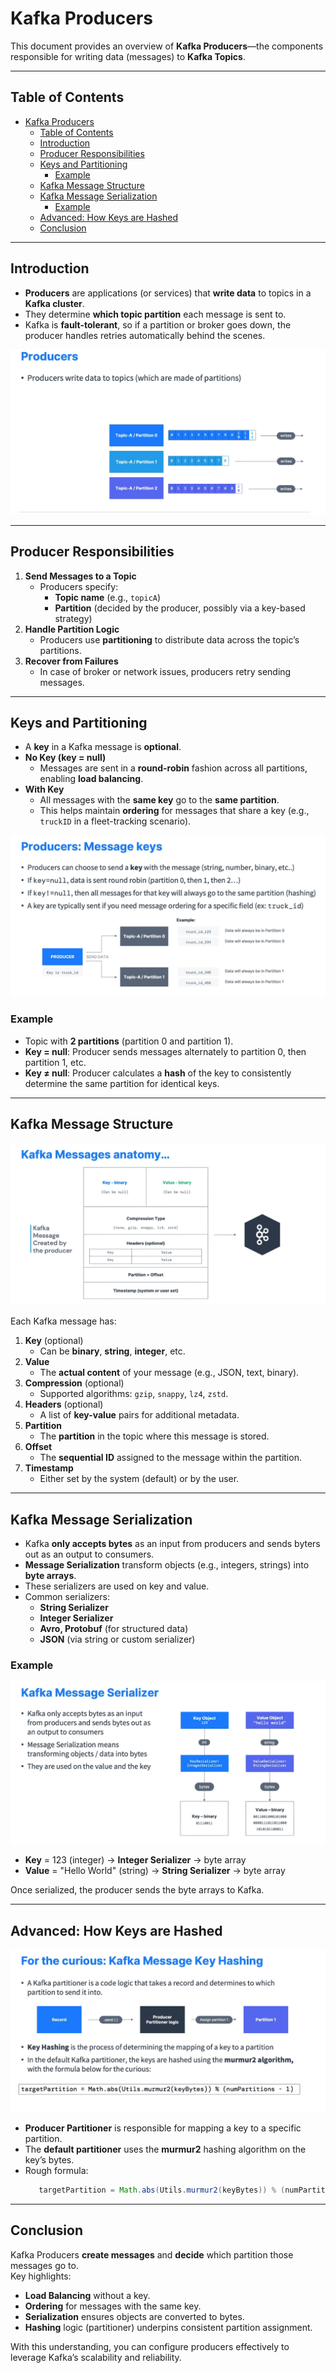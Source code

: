 # Kafka Producers

This document provides an overview of **Kafka Producers**—the components responsible for writing data (messages) to **Kafka Topics**.

---

## Table of Contents

- [Kafka Producers](#kafka-producers)
  - [Table of Contents](#table-of-contents)
  - [Introduction](#introduction)
  - [Producer Responsibilities](#producer-responsibilities)
  - [Keys and Partitioning](#keys-and-partitioning)
    - [Example](#example)
  - [Kafka Message Structure](#kafka-message-structure)
  - [Kafka Message Serialization](#kafka-message-serialization)
    - [Example](#example-1)
  - [Advanced: How Keys are Hashed](#advanced-how-keys-are-hashed)
  - [Conclusion](#conclusion)

---

## Introduction

- **Producers** are applications (or services) that **write data** to topics in a **Kafka cluster**.
- They determine **which topic partition** each message is sent to.
- Kafka is **fault-tolerant**, so if a partition or broker goes down, the producer handles retries automatically behind the scenes.

![Kafka Producer Workflow](../../images/01_producer/01_kafka-producer.png)

---

## Producer Responsibilities

1. **Send Messages to a Topic**
   - Producers specify:
     - **Topic name** (e.g., `topicA`)
     - **Partition** (decided by the producer, possibly via a key-based strategy)
2. **Handle Partition Logic**
   - Producers use **partitioning** to distribute data across the topic’s partitions.
3. **Recover from Failures**
   - In case of broker or network issues, producers retry sending messages.

---

## Keys and Partitioning

- A **key** in a Kafka message is **optional**.
- **No Key (key = null)**
  - Messages are sent in a **round-robin** fashion across all partitions, enabling **load balancing**.
- **With Key**
  - All messages with the **same key** go to the **same partition**.
  - This helps maintain **ordering** for messages that share a key (e.g., `truckID` in a fleet-tracking scenario).

![Kafka Producer Message keys](../../images/01_producer/02_kafka-producer-message-keys.png)

### Example

- Topic with **2 partitions** (partition 0 and partition 1).
- **Key = null**: Producer sends messages alternately to partition 0, then partition 1, etc.
- **Key ≠ null**: Producer calculates a **hash** of the key to consistently determine the same partition for identical keys.

---

## Kafka Message Structure

![Kafka Message anatomy](../../images/01_producer/03_kafka-producer-message-anatomy.png)

Each Kafka message has:

1. **Key** (optional)
   - Can be **binary**, **string**, **integer**, etc.
2. **Value**
   - The **actual content** of your message (e.g., JSON, text, binary).
3. **Compression** (optional)
   - Supported algorithms: `gzip`, `snappy`, `lz4`, `zstd`.
4. **Headers** (optional)
   - A list of **key-value** pairs for additional metadata.
5. **Partition**
   - The **partition** in the topic where this message is stored.
6. **Offset**
   - The **sequential ID** assigned to the message within the partition.
7. **Timestamp**
   - Either set by the system (default) or by the user.

---

## Kafka Message Serialization

- Kafka **only accepts bytes** as an input from producers and sends byters out as an output to consumers.
- **Message Serialization** transform objects (e.g., integers, strings) into **byte arrays**.
- These serializers are used on key and value.
- Common serializers:
  - **String Serializer**
  - **Integer Serializer**
  - **Avro, Protobuf** (for structured data)
  - **JSON** (via string or custom serializer)

### Example

![Kafka Message Serialization](../../images/01_producer/04_kafka-producer-message-serializer.png)

- **Key** = 123 (integer) → **Integer Serializer** → byte array
- **Value** = "Hello World" (string) → **String Serializer** → byte array

Once serialized, the producer sends the byte arrays to Kafka.

---

## Advanced: How Keys are Hashed

![Kafka Message key hashing ](../../images/01_producer/05_kafka-producer-message-key-hashing.png)

- **Producer Partitioner** is responsible for mapping a key to a specific partition.
- The **default partitioner** uses the **murmur2** hashing algorithm on the key’s bytes.
- Rough formula:
  ```java
     targetPartition = Math.abs(Utils.murmur2(keyBytes)) % (numPartitions - 1);
  ```

---

## Conclusion

Kafka Producers **create messages** and **decide** which partition those messages go to.  
Key highlights:

- **Load Balancing** without a key.
- **Ordering** for messages with the same key.
- **Serialization** ensures objects are converted to bytes.
- **Hashing** logic (partitioner) underpins consistent partition assignment.

With this understanding, you can configure producers effectively to leverage Kafka’s scalability and reliability.
